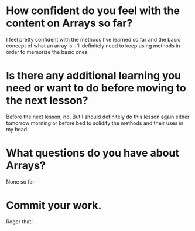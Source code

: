 # How confident do you feel with the content on Arrays so far?
I feel pretty confident with the methods I've learned so far and the basic concept of what an array is.  I'll definitely need to keep using methods in order to memorize the basic ones.
# Is there any additional learning you need or want to do before moving to the next lesson?

Before the next lesson, no.  But I should definitely do this lesson again either tomorrow morning or before bed to solidify the methods and their uses in my head.
# What questions do you have about Arrays?

None so far.  
# Commit your work.

Roger that!

